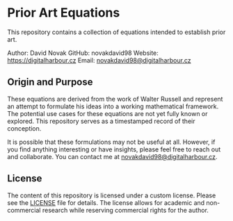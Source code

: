 # Prior Art Equations

This repository contains a collection of equations intended to establish prior art.

Author: David Novak
GitHub: novakdavid98
Website: https://digitalharbour.cz
Email: novakdavid98@digitalharbour.cz

## Origin and Purpose
These equations are derived from the work of Walter Russell and represent an attempt to formulate his ideas into a working mathematical framework. The potential use cases for these equations are not yet fully known or explored. This repository serves as a timestamped record of their conception.

It is possible that these formulations may not be useful at all. However, if you find anything interesting or have insights, please feel free to reach out and collaborate. You can contact me at novakdavid98@digitalharbour.cz.

## License

The content of this repository is licensed under a custom license. Please see the [LICENSE](LICENSE) file for details. The license allows for academic and non-commercial research while reserving commercial rights for the author. 